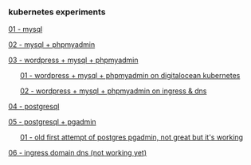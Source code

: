### kubernetes experiments

[01 - mysql](01_mysql/)

[02 - mysql + phpmyadmin](02_mysql_phpmyadmin/)

[03 - wordpress + mysql + phpmyadmin](03_wordpress_mysql_phpmyadmin/)

&nbsp;&nbsp;&nbsp;&nbsp;&nbsp;&nbsp;[01 - wordpress + mysql + phpmyadmin on digitalocean kubernetes](03_wordpress_mysql_phpmyadmin/01_digitalocean_kubernetes/)

&nbsp;&nbsp;&nbsp;&nbsp;&nbsp;&nbsp;[02 - wordpress + mysql + phpmyadmin on ingress & dns](03_wordpress_mysql_phpmyadmin/02_digitalocean_kubernetes_ingress_dns/)

[04 - postgresql](04_postgresql/)

[05 - postgresql + pgadmin](05_postgres_pgadmin/)

&nbsp;&nbsp;&nbsp;&nbsp;&nbsp;&nbsp;[01 - old first attempt of postgres pgadmin, not great but it's working](05_postgres_pgadmin/01_woriking_first_attempt)

[06 - ingress domain dns (not working yet)](06_ingress_domain_dns/)
